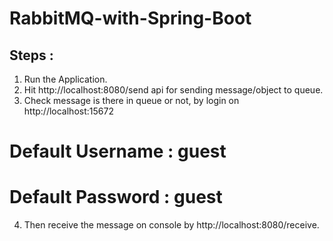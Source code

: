 # RabbitMQ-with-Spring-Boot

## Steps : 
 1. Run the Application.
 2. Hit http://localhost:8080/send api for sending message/object to queue.
 3. Check message is there in queue or not, by login on http://localhost:15672 
 # Default Username : guest
 # Default Password : guest
 4. Then receive the message on console by http://localhost:8080/receive.
